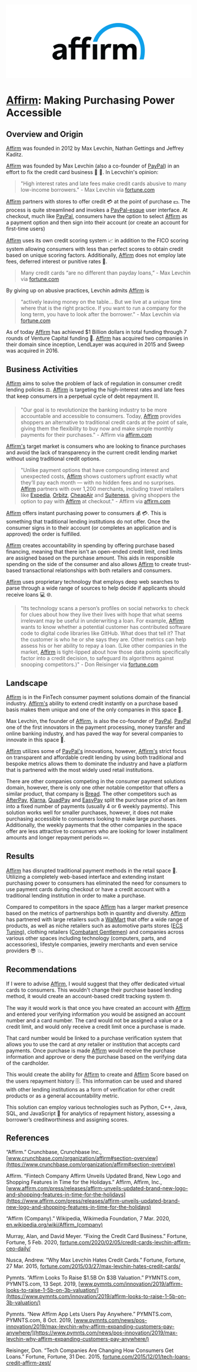 [![Affirm_Logo](/assets/img/affirm_logo.png)](https://www.affirm.com/)
# [Affirm](https://www.affirm.com/): Making Purchasing Power Accessible
 
## Overview and Origin
 
[Affirm](https://www.affirm.com/) was founded in 2012 by Max Levchin, Nathan Gettings and Jeffrey Kaditz.
 
[Affirm](https://www.affirm.com/) was founded by Max Levchin (also a co-founder of [PayPal](https://www.paypal.com/us/home)) in an effort to fix the credit card business :clap: :raised_hands:. In Lecvchin's opinion:
 
> "High interest rates and late fees make credit cards abusive to many low-income borrowers." - Max Levchin via [fortune.com](https://fortune.com/2020/02/05/credit-cards-levchin-affirm-ceo-daily/)
 
[Affirm](https://www.affirm.com/) partners with stores to offer credit :credit_card: at the point of purchase :dollar:. The process is quite streamlined and invokes a [PayPal-esque](https://www.paypal.com/us/home) user interface. At checkout, much like [PayPal](https://www.paypal.com/us/home), consumers have the option to select [Affirm](https://www.affirm.com/) as a payment option and then sign into their account (or create an account for first-time users)
 
[Affirm](https://www.affirm.com/) uses its own credit scoring system :chart_with_upwards_trend: in addition to the FICO scoring system allowing consumers with less than perfect scores to obtain credit based on unique scoring factors. Additionally, [Affirm](https://www.affirm.com/) does not employ late fees, deferred interest or punitive rates :massage:.
 
> Many credit cards “are no different than payday loans,” - Max Levchin via [fortune.com](https://fortune.com/2020/02/05/credit-cards-levchin-affirm-ceo-daily/)
 
By giving up on abusive practices, Levchin admits [Affirm](https://www.affirm.com/) is
> “actively leaving money on the table… But we live at a unique time where that is the right practice. If you want to run a company for the long term, you have to look after the borrower." - Max Levchin via [fortune.com](https://fortune.com/2020/02/05/credit-cards-levchin-affirm-ceo-daily/)
 
As of today [Affirm](https://www.affirm.com/) has achieved $1 Billion dollars in total funding through 7 rounds of Venture Capital funding :money_mouth_face:. [Affirm](https://www.affirm.com/) has acquired two companies in their domain since inception, LendLayer was acquired in 2015 and Sweep was acquired in 2016.
 
 
## Business Activities
 
[Affirm](https://www.affirm.com/) aims to solve the problem of lack of regulation in consumer credit lending policies :balance_scale:. [Affirm](https://www.affirm.com/) is targeting the high-interest rates and late fees that keep consumers in a perpetual cycle of debt repayment :chains:.
 
>"Our goal is to revolutionize the banking industry to be more accountable and accessible to consumers. Today, [Affirm](https://www.affirm.com/) provides shoppers an alternative to traditional credit cards at the point of sale, giving them the flexibility to buy now and make simple monthly payments for their purchases." - Affirm via [affirm.com](https://www.affirm.com/press/releases/affirm-unveils-updated-brand-new-logo-and-shopping-features-in-time-for-the-holidays)
 
[Affirm's](https://www.affirm.com/) target market is consumers who are looking to finance purchases and avoid the lack of transparency in the current credit lending market without using traditional credit options.
 
>"Unlike payment options that have compounding interest and unexpected costs, [Affirm](https://www.affirm.com/) shows customers upfront exactly what they’ll pay each month — with no hidden fees and no surprises. [Affirm](https://www.affirm.com/) partners with over 1,200 merchants, including travel retailers like [Expedia](https://www.expedia.com/), [Orbitz](https://www.orbitz.com/), [CheapAir](https://www.cheapair.com/) and [Suiteness](https://www.suiteness.com/), giving shoppers the option to pay with [Affirm](https://www.affirm.com/) at checkout." - Affirm via [affirm.com](https://www.affirm.com/press/releases/affirm-unveils-updated-brand-new-logo-and-shopping-features-in-time-for-the-holidays)
 
[Affirm](https://www.affirm.com/) offers instant purchasing power to consumers :moneybag: :credit_card:. This is something that traditional lending institutions do not offer. Once the consumer signs in to their account (or completes an application and is approved) the order is fulfilled.
 
[Affirm](https://www.affirm.com/) creates accountability in spending by offering purchase based financing, meaning that there isn't an open-ended credit limit, cred limits are assigned based on the purchase amount. This aids in responsible spending on the side of the consumer and also allows [Affirm](https://www.affirm.com/) to create trust-based transactional relationships with both retailers and consumers.
 
[Affirm](https://www.affirm.com/) uses proprietary technology that employs deep web searches to parse through a wide range of sources to help decide if applicants should receive loans :computer:  :globe_with_meridians:.
 
>"Its technology scans a person’s profiles on social networks to check for clues about how they live their lives with hope that what seems irrelevant may be useful in underwriting a loan. For example, [Affirm](https://www.affirm.com/) wants to know whether a potential customer has contributed software code to digital code libraries like GitHub. What does that tell it? That the customer is who he or she says they are. Other metrics can help assess his or her ability to repay a loan. (Like other companies in the market, [Affirm](https://www.affirm.com/) is tight-lipped about how those data points specifically factor into a credit decision, to safeguard its algorithms against snooping competitors.)" - Don Reisinger via [fortune.com](https://fortune.com/2015/12/01/tech-loans-credit-affirm-zest/)
 
## Landscape
 
[Affirm](https://www.affirm.com/) is in the FinTech consumer payment solutions domain of the financial industry. [Affirm's](https://www.affirm.com/) ability to extend credit instantly on a purchase based basis makes them unique and one of the only companies in this space :key:.
 
Max Levchin, the founder of [Affirm](https://www.affirm.com/), is also the co-founder of [PayPal](https://www.paypal.com/us/home). [PayPal](https://www.paypal.com/us/home) one of the first innovators in the payment processing, money transfer and online banking industry, and has paved the way for several companies to innovate in this space :closed_lock_with_key:.
 
[Affirm](https://www.affirm.com/) utilizes some of [PayPal's](https://www.paypal.com/us/home) innovations, however, [Affirm's](https://www.affirm.com/) strict focus on transparent and affordable credit lending by using both traditional and bespoke metrics allows them to dominate the industry and have a platform that is partnered with the most widely used retail institutions. 
 
There are other companies competing in the consumer payment solutions domain, however, there is only one other notable competitor that offers a similar product, that company is [Bread](https://www.getbread.com/). The other competitors such as [AfterPay](https://www.afterpay.com/index), [Klarna](https://www.klarna.com/us/), [QuadPay](https://www.quadpay.com/) and [EasyPay](https://www.easypayfinance.com/) split the purchase price of an item into a fixed number of payments (usually 4 or 6 weekly payments). This solution works well for smaller purchases, however, it does not make purchasing accessible to consumers looking to make large purchases. Additionally, the weekly payments that the other companies in the space offer are less attractive to consumers who are looking for lower installment amounts and longer repayment periods :zzz:.
 
## Results
 
[Affirm](https://www.affirm.com/) has disrupted traditional payment methods in the retail space :muscle:. Utilizing a completely web-based interface and extending instant purchasing power to consumers has eliminated the need for consumers to use payment cards during checkout or have a credit account with a traditional lending institution in order to make a purchase.
 
Compared to competitors in the space [Affirm](https://www.affirm.com/) has a larger market presence based on the metrics of partnerships both in quantity and diversity. [Affirm](https://www.affirm.com/) has partnered with large retailers such a [WalMart](https://www.walmart.com/) that offer a wide range of products, as well as niche retailers such as automotive parts stores ([ECS Tuning](https://www.ecstuning.com/)), clothing retailers ([Combatant Gentlemen](https://combatgent.com/)) and companies across various other spaces including technology (computers, parts, and accessories), lifestyle companies, jewelry merchants and even service providers :sunglasses: :boom:.
 
## Recommendations
 
If I were to advise [Affirm](https://www.affirm.com/), I would suggest that they offer dedicated virtual cards to consumers. This wouldn't change their purchase based lending method, it would create an account-based credit tracking system :nerd_face:.
 
The way it would work is that once you have created an account with [Affirm](https://www.affirm.com/) and entered your verifying information you would be assigned an account number and a card number. The card would not be assigned a value or a credit limit, and would only receive a credit limit once a purchase is made.
 
That card number would be linked to a purchase verification system that allows you to use the card at *any* retailer or institution that accepts card payments. Once purchase is made [Affirm](https://www.affirm.com/) would receive the purchase information and approve or deny the purchase based on the verifying data of the cardholder.
 
This would create the ability for [Affirm](https://www.affirm.com/) to create and [Affirm](https://www.affirm.com/) Score based on the users repayment history :file_cabinet:. This information can be used and shared with other lending institutions as a form of verification for other credit products or as a general accountability metric.
 
This solution can employ various technologies such as Python, C++, Java, SQL, and JavaScript :memo: for analytics of repayment history, assessing a borrower’s creditworthiness and assigning scores.
 
## References
 
“Affirm.” Crunchbase, Crunchbase Inc.,
[www.crunchbase.com/organization/affirm#section-overview](https://www.crunchbase.com/organization/affirm#section-overview)
 
Affirm. “Fintech Company Affirm Unveils Updated Brand, New Logo and Shopping Features in Time for the Holidays.” Affirm, Affirm, Inc.,
[www.affirm.com/press/releases/affirm-unveils-updated-brand-new-logo-and-shopping-features-in-time-for-the-holidays](https://www.affirm.com/press/releases/affirm-unveils-updated-brand-new-logo-and-shopping-features-in-time-for-the-holidays)
 
“Affirm (Company).” Wikipedia, Wikimedia Foundation, 7 Mar. 2020,
[en.wikipedia.org/wiki/Affirm_(company)](https://en.wikipedia.org/wiki/Affirm_(company))
 
Murray, Alan, and David Meyer. “Fixing the Credit Card Business.” Fortune, Fortune, 5 Feb. 2020,
[fortune.com/2020/02/05/credit-cards-levchin-affirm-ceo-daily/](https://fortune.com/2020/02/05/credit-cards-levchin-affirm-ceo-daily/)
 
Nusca, Andrew. “Why Max Levchin Hates Credit Cards.” Fortune, Fortune, 27 Mar. 2015,
[fortune.com/2015/03/27/max-levchin-hates-credit-cards/](https://fortune.com/2015/03/27/max-levchin-hates-credit-cards/)
 
Pymnts. “Affirm Looks To Raise $1.5B On $3B Valuation.” PYMNTS.com, PYMNTS.com, 13 Sept. 2019,
[www.pymnts.com/innovation/2019/affirm-looks-to-raise-1-5b-on-3b-valuation/](https://www.pymnts.com/innovation/2019/affirm-looks-to-raise-1-5b-on-3b-valuation/)
 
Pymnts. “New Affirm App Lets Users Pay Anywhere.” PYMNTS.com, PYMNTS.com, 8 Oct. 2019,
[www.pymnts.com/news/pos-innovation/2019/max-levchin-why-affirm-expanding-customers-pay-anywhere/](https://www.pymnts.com/news/pos-innovation/2019/max-levchin-why-affirm-expanding-customers-pay-anywhere/)
 
Reisinger, Don. “Tech Companies Are Changing How Consumers Get Loans.” Fortune, Fortune, 31 Dec. 2015,
[fortune.com/2015/12/01/tech-loans-credit-affirm-zest/](https://fortune.com/2015/12/01/tech-loans-credit-affirm-zest/)
 